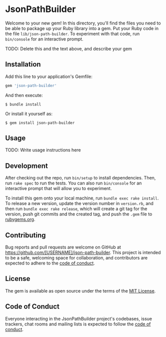 # JsonPathBuilder

Welcome to your new gem! In this directory, you'll find the files you need to be able to package up your Ruby library into a gem. Put your Ruby code in the file `lib/json-path-builder`. To experiment with that code, run `bin/console` for an interactive prompt.

TODO: Delete this and the text above, and describe your gem

## Installation

Add this line to your application's Gemfile:

```ruby
gem 'json-path-builder'
```

And then execute:

    $ bundle install

Or install it yourself as:

    $ gem install json-path-builder

## Usage

TODO: Write usage instructions here

## Development

After checking out the repo, run `bin/setup` to install dependencies. Then, run `rake spec` to run the tests. You can also run `bin/console` for an interactive prompt that will allow you to experiment.

To install this gem onto your local machine, run `bundle exec rake install`. To release a new version, update the version number in `version.rb`, and then run `bundle exec rake release`, which will create a git tag for the version, push git commits and the created tag, and push the `.gem` file to [rubygems.org](https://rubygems.org).

## Contributing

Bug reports and pull requests are welcome on GitHub at https://github.com/[USERNAME]/json-path-builder. This project is intended to be a safe, welcoming space for collaboration, and contributors are expected to adhere to the [code of conduct](https://github.com/[USERNAME]/json-path-builder/blob/master/CODE_OF_CONDUCT.md).

## License

The gem is available as open source under the terms of the [MIT License](https://opensource.org/licenses/MIT).

## Code of Conduct

Everyone interacting in the JsonPathBuilder project's codebases, issue trackers, chat rooms and mailing lists is expected to follow the [code of conduct](https://github.com/[USERNAME]/json-path-builder/blob/master/CODE_OF_CONDUCT.md).
